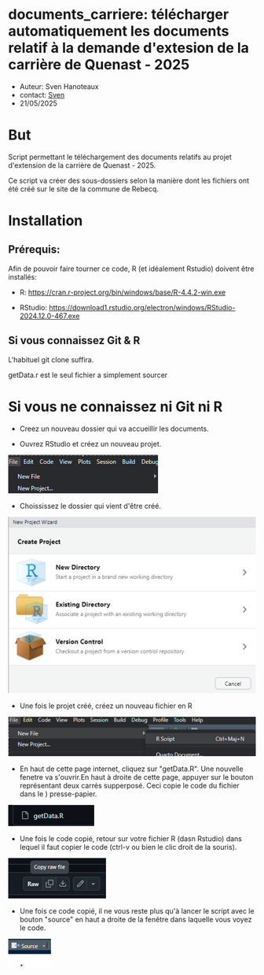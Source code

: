 # documents_carriere: télécharger automatiquement les documents relatif à la demande d'extesion de la carrière de Quenast - 2025

-   Auteur: Sven Hanoteaux
-   contact: [Sven](mailto:sven.rebecq.autrement@gmail.com)
-   21/05/2025

# But

Script permettant le téléchargement des documents relatifs au projet d'extension de la carrière de Quenast - 2025.

Ce script va créer des sous-dossiers selon la manière dont les fichiers ont été créé sur le site de la commune de Rebecq.

# Installation

## Prérequis:

Afin de pouvoir faire tourner ce code, R (et idéalement Rstudio) doivent être installés:

-   R: <https://cran.r-project.org/bin/windows/base/R-4.4.2-win.exe>

-   RStudio: <https://download1.rstudio.org/electron/windows/RStudio-2024.12.0-467.exe>

## Si vous connaissez Git & R

L'habituel git clone suffira.

getData.r est le seul fichier a simplement sourcer

# Si vous ne connaissez ni Git ni R

-   Creez un nouveau dossier qui va accueillir les documents.

-   Ouvrez RStudio et créez un nouveau projet.

![](/img/1.png)

-   Choississez le dossier qui vient d'être créé.

![](\img\2.png)

-   Une fois le projet créé, créez un nouveau fichier en R

![](\img\3.png)

-   En haut de cette page internet, cliquez sur "getData.R". Une nouvelle fenetre va s'ouvrir.En haut à droite de cette page, appuyer sur le bouton représentant deux carrés supperposé. Ceci copie le code du fichier dans le ) presse-papier.

![](\img\4.png)

-   Une fois le code copié, retour sur votre fichier R (dasn Rstudio) dans lequel il faut copier le code (ctrl-v ou bien le clic droit de la souris).

![](\img\5.png)

-   Une fois ce code copié, il ne vous reste plus qu'à lancer le script avec le bouton "source" en haut a droite de la fenêtre dans laquelle vous voyez le code.

![](\img\6.png)


